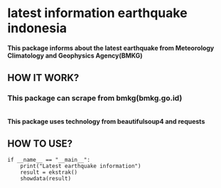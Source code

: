 # latest information earthquake indonesia
<b>This package informs about the latest earthquake from Meteorology Climatology and Geophysics Agency(BMKG)</b>

## HOW IT WORK?

<h3>This package can scrape from bmkg(bmkg.go.id)</h3> 
<br>
<b>This package uses technology from beautifulsoup4 and requests</b>

## HOW TO USE?
```
if __name__ == "__main__":
    print("Latest earthquake information")
    result = ekstrak()
    showdata(result)
```
